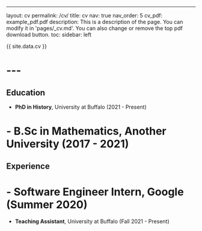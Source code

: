 ---
layout: cv
permalink: /cv/
title: cv
nav: true
nav_order: 5
cv_pdf: example_pdf.pdf
description: This is a description of the page. You can modify it in 'pages/_cv.md'. You can also change or remove the top pdf download button.
toc: 
  sidebar: left

{{ site.data.cv }}
# ---

## Education
- **PhD in History**, University at Buffalo (2021 - Present)
# - **B.Sc in Mathematics**, Another University (2017 - 2021)

## Experience
# - **Software Engineer Intern**, Google (Summer 2020)
- **Teaching Assistant**, University at Buffalo (Fall 2021 - Present)

